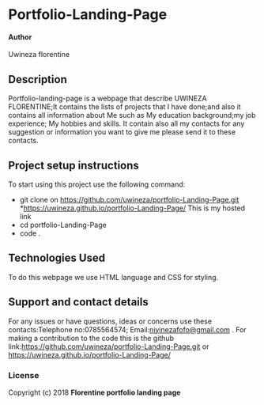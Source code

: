 # Portfolio-Landing-Page
####  Author
Uwineza florentine
## Description
Portfolio-landing-page is a webpage  that describe UWINEZA FLORENTINE;It contains the lists of projects that I have done;and also it contains all information about Me such as My education background;my job experience; My hobbies and skills. It contain also all my contacts for any suggestion or information you want to give me please send it to these contacts.
## Project setup instructions
To start using this project use the following command:
* git clone on https://github.com/uwineza/portfolio-Landing-Page.git
*https://uwineza.github.io/portfolio-Landing-Page/
This is my hosted link
* cd portfolio-Landing-Page
* code .
## Technologies Used
To do this webpage we use HTML language and CSS for styling. 
## Support and contact details
For any issues or have questions, ideas or concerns  use these contacts:Telephone no:0785564574; Email:niyinezafofo@gmail.com . 
For making a contribution to the code this is the github link:https://github.com/uwineza/portfolio-Landing-Page.git  or
https://uwineza.github.io/portfolio-Landing-Page/
### License
Copyright (c) 2018 **Florentine portfolio landing page**
  
